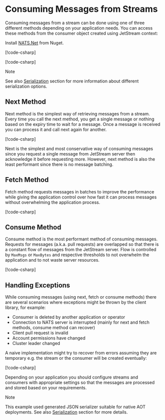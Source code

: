 # Consuming Messages from Streams

Consuming messages from a stream can be done using one of three different methods depending on your application needs.
You can access these methods from the consumer object created using JetStream context:

Install [NATS.Net](https://www.nuget.org/packages/NATS.Net) from Nuget.

[!code-csharp[](../../../tests/NATS.Net.DocsExamples/JetStream/IntroPage.cs#serializer)]

[!code-csharp[](../../../tests/NATS.Net.DocsExamples/JetStream/ConsumePage.cs#js)]

> [!NOTE]
> See also [Serialization](../serialization.md) section for more information about different serialization options.

## Next Method

Next method is the simplest way of retrieving messages from a stream. Every time you call the next method, you get
a single message or nothing based on the expiry time to wait for a message. Once a message is received you can
process it and call next again for another.

[!code-csharp[](../../../tests/NATS.Net.DocsExamples/JetStream/ConsumePage.cs#consumer-next)]

Next is the simplest and most conservative way of consuming messages since you request a single message from JetStream
server then acknowledge it before requesting more. However, next method is also the least performant since
there is no message batching.

## Fetch Method

Fetch method requests messages in batches to improve the performance while giving the application control over how
fast it can process messages without overwhelming the application process.

[!code-csharp[](../../../tests/NATS.Net.DocsExamples/JetStream/ConsumePage.cs#consumer-fetch)]

## Consume Method

Consume method is the most performant method of consuming messages. Requests for messages (a.k.a. pull requests) are
overlapped so that there is a constant flow of messages from the JetStream server. Flow is controlled by `MaxMsgs`
or `MaxBytes` and respective thresholds to not overwhelm the application and to not waste server resources.

[!code-csharp[](../../../tests/NATS.Net.DocsExamples/JetStream/ConsumePage.cs#consumer-consume)]

## Handling Exceptions

While consuming messages (using next, fetch or consume methods) there are several scenarios where exceptions might be
thrown by the client library, for example:

* Consumer is deleted by another application or operator
* Connection to NATS server is interrupted (mainly for next and fetch methods, consume method can recover)
* Client pull request is invalid
* Account permissions have changed
* Cluster leader changed

A naive implementation might try to recover from errors assuming they are temporary e.g. the stream or the consumer
will be created eventually:

[!code-csharp[](../../../tests/NATS.Net.DocsExamples/JetStream/ConsumePage.cs#consumer-consume-error)]

Depending on your application you should configure streams and consumers with appropriate settings so that the
messages are processed and stored based on your requirements.

> [!NOTE]
> This example used generated JSON serializer suitable for native AOT deployments.
> See also [Serialization](../serialization.md) section for more details.
